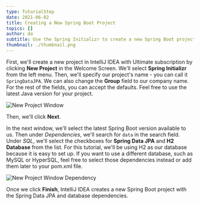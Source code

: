 ```yaml
---
type: TutorialStep
date: 2021-06-02
title: Creating a New Spring Boot Project
topics: []
author: da
subtitle: Use the Spring Initializr to create a new Spring Boot project.
thumbnail: ./thumbnail.png
---
```


First, we'll create a new project in IntelliJ IDEA with Ultimate subscription by clicking **New Project** in the Welcome Screen. We'll select **Spring Initializr** from the left menu. Then, we'll specify our project's name - you can call it `SpringDataJPA`. We can also change the **Group** field to our company name. For the rest of the fields, you can accept the defaults. Feel free to use the latest Java version for your project.

![New Project Window](./NewProject.png)

Then, we'll click **Next**.

In the next window, we'll select the latest Spring Boot version available to us. Then under _Dependencies_, we'll search for `data` in the search field. Under _SQL_, we'll select the checkboxes for **Spring Data JPA** and **H2 Database** from the list. For this tutorial, we'll be using H2 as our database because it is easy to set up. If you want to use a different database, such as MySQL or HyperSQL, feel free to select those dependencies instead or add them later to your pom.xml file.

![New Project Window Dependency](./NewProject-Deps.png)

Once we click **Finish**, IntelliJ IDEA creates a new Spring Boot project with the Spring Data JPA and database dependencies.
